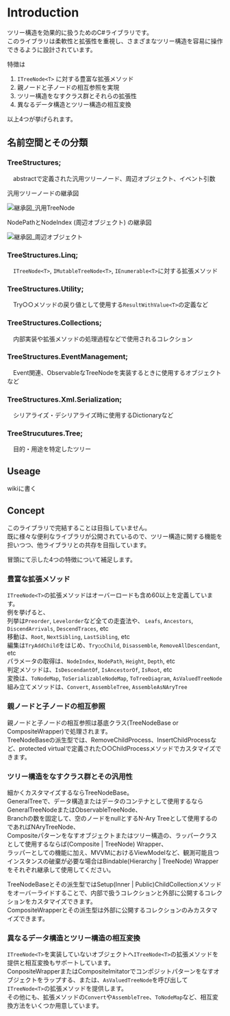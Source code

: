 # Introduction
ツリー構造を効果的に扱うためのC#ライブラリです。  
このライブラリは柔軟性と拡張性を重視し、さまざまなツリー構造を容易に操作できるように設計されています。

特徴は
1. `ITreeNode<T>` に対する豊富な拡張メソッド
1. 親ノードと子ノードの相互参照を実現
1. ツリー構造をなすクラス群とそれらの拡張性
1. 異なるデータ構造とツリー構造の相互変換

以上4つが挙げられます。

## 名前空間とその分類

### TreeStructures;  
　abstractで定義された汎用ツリーノード、周辺オブジェクト、イベント引数
 
 汎用ツリーノードの継承図
 
 ![継承図_汎用TreeNode](https://github.com/Houzkin/TreeStructures/assets/12586097/7ecb0437-3eb6-4569-bc97-09f2c9353820)

 NodePathとNodeIndex (周辺オブジェクト) の継承図
 
![継承図_周辺オブジェクト](https://github.com/Houzkin/TreeStructure/assets/12586097/9f17c735-3e0e-40dc-b374-d4d6b380b03a)

### TreeStructures.Linq;
　`ITreeNode<T>`, `IMutableTreeNode<T>`, `IEnumerable<T>`に対する拡張メソッド
### TreeStructures.Utility;
　Try○○メソッドの戻り値として使用する`ResultWithValue<T>`の定義など
### TreeStructures.Collections;
　内部実装や拡張メソッドの処理過程などで使用されるコレクション　
### TreeStructures.EventManagement;
　Event関連、ObservableなTreeNodeを実装するときに使用するオブジェクトなど
### TreeStructures.Xml.Serialization;
　シリアライズ・デシリアライズ時に使用するDictionaryなど
### TreeStrucutures.Tree;
　目的・用途を特定したツリー


## Useage
wikiに書く

## Concept
このライブラリで完結することは目指していません。  
既に様々な便利なライブラリが公開されているので、ツリー構造に関する機能を担いつつ、他ライブラリとの共存を目指しています。  
  
冒頭にて示した4つの特徴について補足します。
### 豊富な拡張メソッド
`ITreeNode<T>`の拡張メソッドはオーバーロードも含め60以上を定義しています。  
例を挙げると、  
列挙は`Preorder`, `Levelorder`など全ての走査法や、 `Leafs`, `Ancestors`, `DiscendArrivals`, `DescendTraces`, etc  
移動は、`Root`, `NextSibling`, `LastSibling`, etc  
編集は`TryAddChild`をはじめ、`Try○○Child`, `Disassemble`, `RemoveAllDescendant`, etc  
パラメータの取得は、`NodeIndex`, `NodePath`, `Height`, `Depth`, etc  
判定メソッドは、`IsDescendantOf`, `IsAncestorOf`, `IsRoot`, etc  
変換は、`ToNodeMap`, `ToSerializableNodeMap`, `ToTreeDiagram`, `AsValuedTreeNode`  
組み立てメソッドは、`Convert`, `AssembleTree`, `AssembleAsNAryTree`  


### 親ノードと子ノードの相互参照
親ノードと子ノードの相互参照は基底クラス(TreeNodeBase or CompositeWrapper)で処理されます。  
TreeNodeBaseの派生型では、RemoveChildProcess、InsertChildProcessなど、protected virtualで定義された○○ChildProcessメソッドでカスタマイズできます。

### ツリー構造をなすクラス群とその汎用性
細かくカスタマイズするならTreeNodeBase。  
GeneralTreeで、データ構造またはデータのコンテナとして使用するならGeneralTreeNodeまたはObservableTreeNode、  
Branchの数を固定して、空のノードをnullとするN-Ary Treeとして使用するのであればNAryTreeNode、  
Compositeパターンをなすオブジェクトまたはツリー構造の、ラッパークラスとして使用するならば(Composite | TreeNode) Wrapper、  
ラッパーとしての機能に加え、MVVMにおけるViewModelなど、観測可能且つインスタンスの破棄が必要な場合はBindable(Hierarchy | TreeNode) Wrapper  
をそれぞれ継承して使用してください。

TreeNodeBaseとその派生型ではSetup(Inner | Public)ChildCollectionメソッドをオーバーライドすることで、内部で扱うコレクションと外部に公開するコレクションをカスタマイズできます。  
CompositeWrapperとその派生型は外部に公開するコレクションのみカスタマイズできます。  
  
### 異なるデータ構造とツリー構造の相互変換
`ITreeNode<T>`を実装していないオブジェクトへ`ITreeNode<T>`の拡張メソッドを提供と相互変換もサポートしています。  
ConpositeWrapperまたはCompositeImitatorでコンポジットパターンをなすオブジェクトをラップする、または、`AsValuedTreeNode`を呼び出して`ITreeNode<T>`の拡張メソッドを提供します。  
その他にも、拡張メソッドの`Convert`や`AssembleTree`、`ToNodeMap`など、相互変換方法をいくつか用意しています。  
